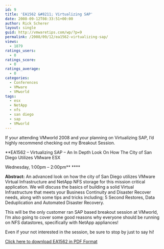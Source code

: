 ```yaml
---
id: 9
title: 'EA1562 &#8211; Virtualizing SAP'
date: 2008-09-12T08:33:51+00:00
author: Rick Scherer
layout: single
guid: http://vmwaretips.com/wp/?p=9
permalink: /2008/09/12/ea1562-virtualizing-sap/
views:
  - 1879
ratings_users:
  - 0
ratings_score:
  - 0
ratings_average:
  - 0
categories:
  - Conferences
  - VMware
  - VMworld
tags:
  - esx
  - NetApp
  - nfs
  - san diego
  - sap
  - VMworld
---
```

If your attending VMworld 2008 and your planning on Virtualizing SAP, I&#8217;d highly recommend checking out my Breakout Session.

**EA1562 &#8211; Virtualizing SAP &#8211; An In Depth Look On How The City of San Diego Utilizes VMware ESX
  
Wednesday, 1:00pm &#8211; 2:00pm** ****

**Abstract:** An advanced look on how the city of San Diego utilizes VMware Virtual Infrastructure and NetApp NFS storage for this mission critical application. We will discuss the basics of building a solid Virtual Infrastructure that meets your Business Continuity and Disaster Recover needs, along with some tips and tricks including; 5 Second Restores, Data Deduplication and Automated Disaster Recovery.

This will be the only customer ran SAP based breakout session at VMworld, I&#8217;m also going to cover some good reasons why everyone should be running on NFS datastores, specifically with NetApp appliances!

Even if your not interested in the session, be sure to stop by just to say hi!

<!--more-->

[Click here to download EA1562 in PDF Format](http://vmwaretips.com/wp/wp-content/uploads/2008/11/ea1562.pdf)